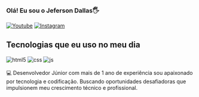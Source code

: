 ### Olá! Eu sou o Jeferson Dallas🖐️

[![Youtube](https://img.shields.io/badge/YouTube-FF0000?style=for-the-badge&logo=youtube&logoColor=white)](https://www.youtube.com/@Stevebastardon)
[![Instagram](https://img.shields.io/badge/Instagram-E4405F?style=for-the-badge&logo=instagram&logoColor=white)](https://instagram.com/eujeffdallas)


## Tecnologias que eu uso no meu dia

<div style="display: inline_block">
  <img align="center" alt="html5" src="https://img.shields.io/badge/HTML5-E34F26?style=for-the-badge&logo=html5&logoColor=white" />
  <img align="center" alt="css" src="https://img.shields.io/badge/CSS3-1572B6?style=for-the-badge&logo=css3&logoColor=white" />
  <img align="center" alt="js" src="https://img.shields.io/badge/JavaScript-F7DF1E?style=for-the-badge&logo=javascript&logoColor=black" />
<br></br>
  💻 Desenvolvedor Júnior com mais de 1 ano de experiência sou  apaixonado por tecnologia e codificação. Buscando oportunidades desafiadoras que impulsionem meu crescimento técnico e profissional.
